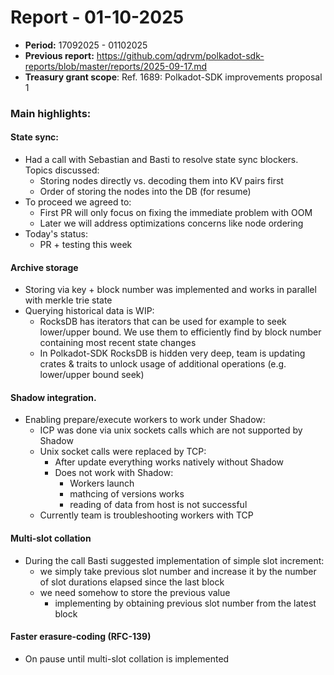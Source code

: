 # Report - 01-10-2025

* **Period:** 17092025 - 01102025
* **Previous report:** https://github.com/qdrvm/polkadot-sdk-reports/blob/master/reports/2025-09-17.md
* **Treasury grant scope**: Ref. 1689: Polkadot-SDK improvements proposal 1

### Main highlights:

#### State sync:
* Had a call with Sebastian and Basti to resolve state sync blockers. Topics discussed:
    * Storing nodes directly vs. decoding them into KV pairs first
    * Order of storing the nodes into the DB (for resume)
* To proceed we agreed to:
    * First PR will only focus on fixing the immediate problem with OOM
    * Later we will address optimizations concerns like node ordering
* Today's status:
    * PR + testing this week
    

#### Archive storage
* Storing via key + block number was implemented and works in parallel with merkle trie state
* Querying historical data is WIP:
    * RocksDB has iterators that can be used for example to seek lower/upper bound. We use them to efficiently find by block number containing most recent state changes
    * In Polkadot-SDK RocksDB is hidden very deep, team is updating crates & traits to unlock usage of additional operations (e.g. lower/upper bound seek)

#### Shadow integration.
* Enabling prepare/execute workers to work under Shadow:
  * ICP was done via unix sockets calls which are not supported by Shadow
  * Unix socket calls were replaced by TCP:
      * After update everything works natively without Shadow
      * Does not work with Shadow:
          * Workers launch
          * mathcing of versions works
          * reading of data from host is not successful
  * Currently team is troubleshooting workers with TCP

#### Multi-slot collation
* During the call Basti suggested implementation of simple slot increment:
    * we simply take previous slot number and increase it by the number of slot durations elapsed since the last block
    * we need somehow to store the previous value
      * implementing by obtaining previous slot number from the latest block

#### Faster erasure-coding (RFC-139)
* On pause until multi-slot collation is implemented
 
